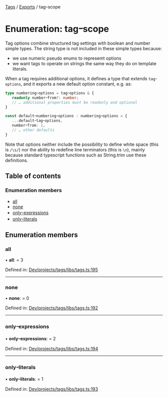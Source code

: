 [Tags](../README.md) / [Exports](../modules.md) / tagｰscope

# Enumeration: tagｰscope

Tag options combine structured tag settings with boolean and number simple types.
The string type is not included in these simple types because:
- we use numeric pseudo enums to represemt options
- we want tags to operate on strings the same way they do on template literals.

When a tag requires additional options, it defines a type that extends `tagｰoptions`,
and it exports a new default option constant, e.g. as:

```typescript
type numberingｰoptions = tagｰoptions & {
   readonly numberｰfrom?: number;
   // … additional properties must be readonly and optional
}

const defaultｰnumberingｰoptions : numberingｰoptions = {
   ...defaultｰtagｰoptions,
   numberｰfrom: 1,
   // … other defaults
}
```
Note that options neither include the possibility to define white space (this is `/\s/`)
nor the ability to redefine line terminators (this is `\n`), mainly because standard typescript functions
such as String.trim use these definitions.

## Table of contents

### Enumeration members

- [all](tag_scope.md#all)
- [none](tag_scope.md#none)
- [onlyｰexpressions](tag_scope.md#onlyｰexpressions)
- [onlyｰliterals](tag_scope.md#onlyｰliterals)

## Enumeration members

### all

• **all**: = 3

Defined in: [Dev/projects/tags/libs/tags.ts:195](https://github.com/jr-grenoble/tags/blob/c325ede/libs/tags.ts#L195)

___

### none

• **none**: = 0

Defined in: [Dev/projects/tags/libs/tags.ts:192](https://github.com/jr-grenoble/tags/blob/c325ede/libs/tags.ts#L192)

___

### onlyｰexpressions

• **onlyｰexpressions**: = 2

Defined in: [Dev/projects/tags/libs/tags.ts:194](https://github.com/jr-grenoble/tags/blob/c325ede/libs/tags.ts#L194)

___

### onlyｰliterals

• **onlyｰliterals**: = 1

Defined in: [Dev/projects/tags/libs/tags.ts:193](https://github.com/jr-grenoble/tags/blob/c325ede/libs/tags.ts#L193)
